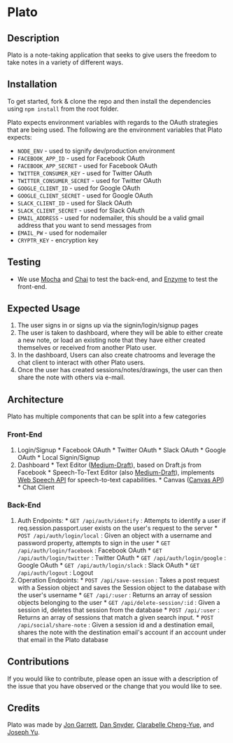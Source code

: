 # Plato

## Description
Plato is a note-taking application that seeks to give users the freedom to take notes in a variety of different ways.

## Installation
To get started, fork & clone the repo and then install the dependencies using `npm install` from the root folder.

Plato expects environment variables with regards to the OAuth strategies that are being used. The following are the environment variables that Plato expects:

* `NODE_ENV` - used to signify dev/production environment
* `FACEBOOK_APP_ID` - used for Facebook OAuth
* `FACEBOOK_APP_SECRET` - used for Facebook OAuth
* `TWITTER_CONSUMER_KEY` - used for Twitter OAuth
* `TWITTER_CONSUMER_SECRET` - used for Twitter OAuth
* `GOOGLE_CLIENT_ID` - used for Google OAuth
* `GOOGLE_CLIENT_SECRET` - used for Google OAuth
* `SLACK_CLIENT_ID` - used for Slack OAuth
* `SLACK_CLIENT_SECRET` - used for Slack OAuth
* `EMAIL_ADDRESS` - used for nodemailer, this should be a valid gmail address that you want to send messages from
* `EMAIL_PW` - used for nodemailer
* `CRYPTR_KEY` - encryption key

## Testing
* We use [Mocha](https://mochajs.org/) and [Chai](http://chaijs.com/) to test the back-end, and [Enzyme](https://github.com/airbnb/enzyme) to test the front-end.

## Expected Usage
  1.  The user signs in or signs up via the signin/login/signup pages
  2.  The user is taken to dashboard, where they will be able to either create a new note, or load an existing note that they have either created themselves or received from another Plato user.
  3.  In the dashboard, Users can also create chatrooms and leverage the chat client to interact with other Plato users.
  4.  Once the user has created sessions/notes/drawings, the user can then share the note with others via e-mail.

## Architecture
Plato has multiple components that can be split into a few categories

### Front-End
  1.  Login/Signup
    * Facebook OAuth
    * Twitter OAuth
    * Slack OAuth
    * Google OAuth
    * Local Signin/Signup
  2.  Dashboard
    * Text Editor ([Medium-Draft](https://github.com/brijeshb42/medium-draft)), based on Draft.js from Facebook
    * Speech-To-Text Editor (also [Medium-Draft](https://github.com/brijeshb42/medium-draft)), implements [Web Speech API](https://developer.mozilla.org/en-US/docs/Web/API/SpeechRecognition) for speech-to-text capabilities.
    * Canvas ([Canvas API](https://developer.mozilla.org/en-US/docs/Web/API/Canvas_API))
    * Chat Client

### Back-End
  1.  Auth Endpoints:
    * `GET /api/auth/identify` : Attempts to identify a user if req.session.passport.user exists on the user's request to the server
    * `POST /api/auth/login/local` : Given an object with a username and password property, attempts to sign in the user
    * `GET /api/auth/login/facebook` : Facebook OAuth
    * `GET /api/auth/login/twitter` : Twitter OAuth
    * `GET /api/auth/login/google` : Google OAuth
    * `GET /api/auth/login/slack` : Slack OAuth
    * `GET /api/auth/logout` : Logout
  2.  Operation Endpoints:
    * `POST /api/save-session` : Takes a post request with a Session object and saves the Session object to the database with the user's username
    * `GET /api/:user` : Returns an array of session objects belonging to the user
    * `GET /api/delete-session/:id` : Given a session id, deletes that session from the database
    * `POST /api/:user` : Returns an array of sessions that match a given search input.
    * `POST /api/social/share-note` : Given a session id and a destination email, shares the note with the destination email's account if an account under that email in the Plato database

## Contributions
If you would like to contribute, please open an issue with a description of the issue that you have observed or the change that you would like to see.

## Credits
Plato was made by [Jon Garrett](https://github.com/jon-is-learning), [Dan Snyder](https://github.com/DanCSnyder), [Clarabelle Cheng-Yue](https://github.com/ClarabelleCheng-Yue), and [Joseph Yu](https://github.com/YOO629).